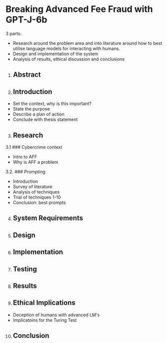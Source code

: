 ﻿
# Breaking Advanced Fee Fraud with GPT-J-6b

  
 3 parts:
 - Research around the problem area and into literature around how to best utilise language models for interacting with humans.
 - Design and implementation of the system
 - Analysis of results, ethical discussion and conclusions 

1.  ## Abstract
    
2.  ## Introduction
    
-   Set the context, why is this important?
-   State the purpose   
-   Describe a plan of action    
-   Conclude with thesis statement

3.  ## Research
3.1  ### Cybercrime context
-   Intro to AFF   
-   Why is AFF a problem
   
3.2.  ### Prompting  
-   Introduction    
-   Survey of literature   
-   Analysis of techniques    
-   Trial of techniques 1-10   
-   Conclusion: best prompts
    
4. ## System Requirements

5. ## Design

6. ## Implementation

7. ## Testing

8. ## Results

9. ## Ethical Implications
-  Deception of humans with advanced LM's
-  Implicatoins for the Turing Test 

10. ## Conclusion
